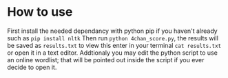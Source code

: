 # How to use

First install the needed dependancy with python pip if you haven't already such as ```pip install nltk```
Then run ``python 4chan_score.py``, the results will be saved as ``results.txt`` to view this enter in your terminal ``cat results.txt`` or open it in a text editor. Addtionaly you may edit the python script to use an online wordlist; that will be pointed out inside the script if you ever decide to open it.
